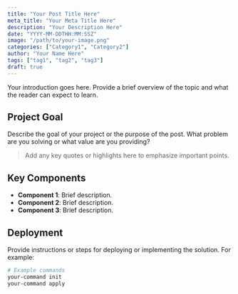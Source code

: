 ```yaml
---
title: "Your Post Title Here"
meta_title: "Your Meta Title Here"
description: "Your Description Here"
date: "YYYY-MM-DDTHH:MM:SSZ"
image: "/path/to/your-image.png"
categories: ["Category1", "Category2"]
author: "Your Name Here"
tags: ["tag1", "tag2", "tag3"]
draft: true
---
```


Your introduction goes here. Provide a brief overview of the topic and what the reader can expect to learn.

## Project Goal

Describe the goal of your project or the purpose of the post. What problem are you solving or what value are you providing?

> Add any key quotes or highlights here to emphasize important points.

## Key Components

- **Component 1**: Brief description.
- **Component 2**: Brief description.
- **Component 3**: Brief description.

## Deployment

Provide instructions or steps for deploying or implementing the solution. For example:

```bash
# Example commands
your-command init
your-command apply
```
